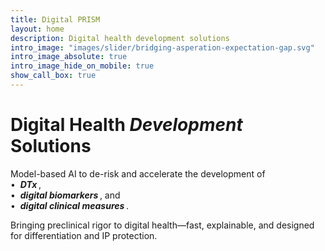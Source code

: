 ```yaml
---
title: Digital PRISM
layout: home
description: Digital health development solutions
intro_image: "images/slider/bridging-asperation-expectation-gap.svg"
intro_image_absolute: true
intro_image_hide_on_mobile: true
show_call_box: true
---
```


<!--
# <span class="insilico">_Digital&nbsp;_</span> Preclinical Research <span class="insilico">_in&nbsp;silico&thinsp;_</span> Modelling
## Digital Health Development Solutions

-->

# <span class="nonsilico">Digital Health</span> <span class="insilico">_Development&nbsp;_</span> <span class="nonsilico">Solutions</span>

Model-based AI to de-risk and accelerate the development of<br>
•&nbsp;&nbsp;<span class="insilico">_**DTx**&thinsp;_</span>,<br>
•&nbsp;&nbsp;<span class="insilico">_**digital biomarkers**&thinsp;_</span>, and<br>
•&nbsp;&nbsp;<span class="insilico">_**digital clinical measures**&thinsp;_</span>.

Bringing preclinical rigor to digital health—fast, explainable, and designed for differentiation and IP protection.

<!--Accelerate innovation in digital therapeutics and biomarkers with confidence.

The development of evidence-based digital health solutions—from remote monitoring to closed-loop interventions—demands scientific rigor, speed, and regulatory clarity. PRISMA delivers model-based AI, virtual patient simulation, and _in silico_ evidence generation to help you build, test, and validate digital modalities before they ever reach a patient.

We bring the precision of preclinical research into digital health—de-risking development, supporting regulatory alignment, and accelerating time-to-market for DTx, digital biomarkers, and digital endpoints.



_In silico_ modeling and model-based AI bridge preclinical research rigor to advance digital therapeutics, biomarkers, and clinical measures.

We create scientifically grounded, interpretable AI algorithms to reduce development risks, support regulatory compliance, and accelerate market entry for evidence-based digital solutions—including remote monitoring and closed-loop drug-device innovations.


We specialize in guiding breakthroughs in Digital Therapeutics (DTx) innovation, including drug-device combinations (‘smart medications’), through a Systems Medicine approach. -->
